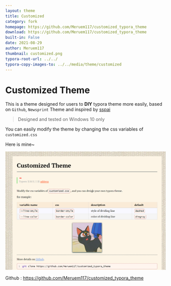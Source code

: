 ```yaml
---
layout: theme
title: Customized
category: fork
homepage: https://github.com/Meruem117/customized_typora_theme
download: https://github.com/Meruem117/customized_typora_theme
built-in: False
date: 2021-08-29
author: Meruem117
thumbnail: customized.png
typora-root-url: ../../
typora-copy-images-to: ../../media/theme/customized
---
```


# Customized Theme

This is a theme designed for users to **DIY** typora theme more easily, based on `Github`, `Newsprint` Theme and inspired by [sspai](https://github.com/sheilaCat/typora-theme-css)

> Designed and tested on Windows 10 only

You can easily modify the theme by changing the css variables of `customized.css`

Here is mine~

![preview](/media/theme/customized/preview.png)

Github : https://github.com/Meruem117/customized_typora_theme
